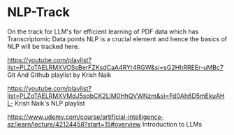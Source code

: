# NLP-Track
On the track for LLM's for efficient learning of PDF data which has Transcriptomic Data points NLP is a crucial element and hence the basics of NLP will be tracked here.


https://youtube.com/playlist?list=PLZoTAELRMXVOSsBerFZKsdCaA4RYr4RGW&si=sG2HhRREEr-uMBc7
Git And Github playlist by Krish Naik

https://youtube.com/playlist?list=PLZoTAELRMXVMdJ5sqbCK2LiM0HhQVWNzm&si=Fd0Ah6D5mEkuAHL-
Krish Naik's NLP playlist 

https://www.udemy.com/course/artificial-intelligence-az/learn/lecture/42124458?start=15#overview
Introduction to LLMs

